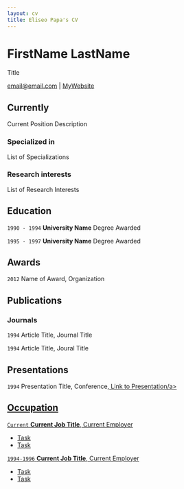 ```yaml
---
layout: cv
title: Eliseo Papa's CV
---
```

# FirstName LastName
Title

<div id="webaddress">
<a href="email@email.com">email@email.com</a>
| <a href="http://MyWebsite.tld">MyWebsite</a>
</div>


## Currently

Current Position Description

### Specialized in

List of Specializations


### Research interests

List of Research Interests


## Education

`1990 - 1994`
__University Name__
Degree Awarded

`1995 - 1997`
__University Name__
Degree Awarded 



## Awards

`2012`
Name of Award, Organization 



## Publications

<!-- A list is also available [online](http://scholar.google.co.uk/citations?user=LTOTl0YAAAAJ) -->

### Journals

`1994`
Article Title, Journal Title

`1994`
Article Title, Joural Title


## Presentations

`1994`
Presentation Title, Conference,<a href="http://MyWebsite.tld/presentation"> Link to Presentation/a>


## Occupation

`Current`
__Current Job Title__, Current Employer 

- Task
- Task

`1994-1996`
__Current Job Title__, Current Employer 

- Task
- Task



<!-- ### Footer

Last updated: May 2013 -->


